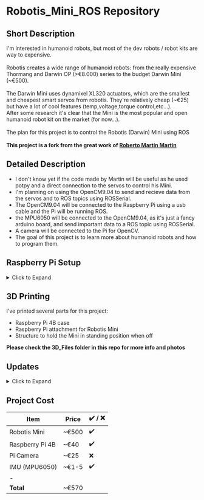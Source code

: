 # Robotis_Mini_ROS Repository

## Short Description
I'm interested in humanoid robots, but most of the dev robots / robot kits are way to expensive.
<br><br>
Robotis creates a wide range of humanoid robots: from the really expensive Thormang and Darwin OP (>€8.000) series to the budget Darwin Mini (\~€500).
<br><br>
The Darwin Mini  uses dynamixel XL320 actuators, which are the smallest and cheapest smart servos from robotis.
They're relatively cheap (\~€25) but have a lot of cool features (temp,voltage,torque control,etc...).
<br>
After some research it's clear that the Mini is the most popular and open humanoid robot kit on the market (for now...).
<br><br>
The plan for this project is to control the Robotis (Darwin) Mini using ROS
<br><br>
**This project is a fork from the great work of [Roberto Martín Martín](https://github.com/roberto-martinmartin/robotis_mini)**

## Detailed Description

- I don't know yet if the code made by Martin will be useful as he used potpy and a direct connection to the servos to control his Mini.
- I'm planning on using the OpenCM9.04 to send and recieve data from the servos and to ROS topics using ROSSerial.
- The OpenCM9.04 will be connected to the Raspberry Pi using a usb cable and the Pi will be running ROS.
- the MPU6050 will be connected to the OpenCM9.04, as it's just a fancy arduino board, and send important data to a ROS topic using ROSSerial.
- A camera will be connected to the Pi for OpenCV.
- The goal of this project is to learn more about humanoid robots and how to program them.

## Raspberry Pi Setup
<details>
  <summary>Click to Expand</summary>
	
* [Raspberry Pi 4B](https://www.raspberrypi.org/products/raspberry-pi-4-model-b/?resellerType=home) 
	* [Lubuntu 16.04](https://downloads.ubiquityrobotics.com/pi.html)  
		* Official Ubuntu Xenial 16.04 didn't boot on the Pi 4B (bootloop)...
		* Raspbian image with pre-installed ROS from Robotis didn't work (non-installable ROS packages) ...
	Eventually I found an image made by Ubiquity Robotics which is based on Ubuntu 16.04 and has ROS Kinetic pre-installed + it runs on the Pi 4B!**
	* [ROS Kinetic (desktop-full)](http://wiki.ros.org/kinetic) 
	**! ROS Kinetic has been chosen because it's the most used version of ROS !**
	* Installed VNC server and added a cronjob to be able to access the pi's desktop remotely in the future (vnc has built-in virtual desktop so it works without a hdmi connection)
	* Overclocked the Pi to 1.75Ghz because why not

</details>

## 3D Printing
I've printed several parts for this project:
	
* Raspberry Pi 4B case
* Raspberry Pi attachment for Robotis Mini
* Structure to hold the Mini in standing position when off
	
**Please check the 3D_Files folder in this repo for more info and photos**	

## Updates
<details>
  <summary>Click to Expand</summary>
	
* Robotis Mini
	* buy ✔️
	* build ✔️
	* test max load (weight):✔️ Looks to be ok, but the center of cravity has obviously changed
		* I can always remove the included batteries to remove some weight if necessary (even though this would change the center of gravity even more).
		* If I see that the robot works less optimal with the added Raspberry pi, I can always remove it for now and thether the robot to it.
		* [Video of Mini Doing Squads with his Raspberry Pi backpack](https://youtu.be/nuyvmqLuNoM)
	* 3d print RPi mount ✔️



	
* 3D print
	* Custom Pi Case ✔️
	* Custom piece to attach Pi to the back of the Mini ✔️
	* Custom piece for camera in head
	
* IMU MPU-6050
	* buy ✔️
	* install on OpenCM9.04

* Raspberry Camera
	* buy ✔️ 
	* install on Pi

* Basic software Setup
	* Control dynamixel servos using OpenCM9.04
		* trying 3 different libraries from Robotis:
			* ✔️ DynamixelWorkbench: more complicated but has built-in XL320.msg for ROS which is a great thing for later
	* Implement ROS on OpenCM9.04
		* publish all info from servos✔️,IMU✔️,raspberry
		* subcribe to get positions for servos
	* implement OpenCV on Pi with camera
	
* Advanced Programming
	* implement FABRIK (Inverse Kinematic) in Mini movement
		* [ikpy](https://github.com/Phylliade/ikpy) could be a premade option
	* Make Mini dynamicly stable using IMU data
	* Make Mini walk using Fabrik
	* Make Mini walk on (small) stairs
	* Detect object and follow people
	
</details>

## Project Cost

| **Item** | **Price** | ✔️ / ❌ |
|----------|-----------|---------|
|Robotis Mini	|~€500	|✔️	|
|Raspberry Pi 4B|~€40	|✔️	|
|Pi Camera	|~€25	|❌	|
|IMU (MPU6050)	|~€1-5	|✔️	|
|-		|	|	|
|**Total**	|~€570	|	|
